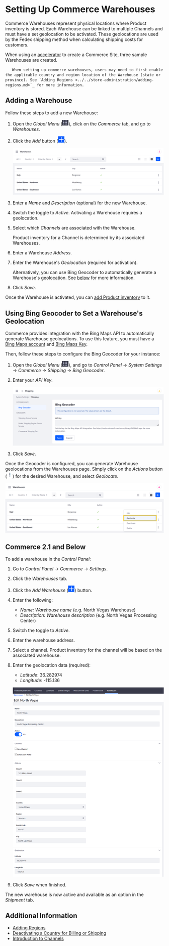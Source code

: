 # Setting Up Commerce Warehouses

Commerce Warehouses represent physical locations where Product inventory is stored. Each Warehouse can be linked to multiple Channels and must have a set geolocation to be activated. These geolocations are used by the Fedex shipping method when calculating shipping costs for customers.

When using an [accelerator](../../starting-a-store/accelerators.md) to create a Commerce Site, three sample Warehouses are created.

```note::
   When setting up commerce warehouses, users may need to first enable the applicable country and region location of the Warehouse (state or province). See `Adding Regions <../../store-administration/adding-regions.md>`_ for more information.
```

## Adding a Warehouse

Follow these steps to add a new Warehouse:

1. Open the *Global Menu* (![Global Menu](../../images/icon-applications-menu.png)), click on the *Commerce* tab, and go to *Warehouses*.

1. Click the *Add* button (![Add Button](../../images/icon-add.png)).

   ![Click the Add button to create a new Warehouse.](./setting-up-commerce-warehouses/images/01.png)

1. Enter a *Name* and *Description* (optional) for the new Warehouse.

1. Switch the toggle to *Active*. Activating a Warehouse requires a geolocation.

1. Select which *Channels* are associated with the Warehouse.

   Product inventory for a Channel is determined by its associated Warehouses.

1. Enter a Warehouse *Address*.

1. Enter the Warehouse's *Geolocation* (required for activation).

   Alternatively, you can use Bing Geocoder to automatically generate a Warehouse's geolocation. See [below](#using-bing-geocoder-to-set-a-warehouses-geolocation) for more information.

1. Click *Save*.

Once the Warehouse is activated, you can [add Product inventory](./setting-inventory-by-warehouse.md) to it.

## Using Bing Geocoder to Set a Warehouse's Geolocation

Commerce provides integration with the Bing Maps API to automatically generate Warehouse geolocations. To use this feature, you must have a [Bing Maps account](https://docs.microsoft.com/en-us/bingmaps/getting-started/bing-maps-dev-center-help/creating-a-bing-maps-account) and [Bing Maps Key](https://docs.microsoft.com/en-us/bingmaps/getting-started/bing-maps-dev-center-help/getting-a-bing-maps-key).

Then, follow these steps to configure the Bing Geocoder for your instance:

1. Open the *Global Menu* (![Global Menu](../../images/icon-applications-menu.png)), and go to *Control Panel* &rarr; *System Settings* &rarr; *Commerce* &rarr; *Shipping* &rarr; *Bing Geocoder*.

1. Enter your *API Key*.

   ![Enter your API Key](./setting-up-commerce-warehouses/images/02.png)

1. Click *Save*.

Once the Geocoder is configured, you can generate Warehouse geolocations from the Warehouses page. Simply click on the *Actions* button (![Actions Button](../../images/icon-actions.png)) for the desired Warehouse, and select *Geolocate*.

![Select Geolocate](./setting-up-commerce-warehouses/images/03.png)

## Commerce 2.1 and Below

To add a warehouse in the _Control Panel_:

1. Go to _Control Panel_ → _Commerce_ → _Settings_.
1. Click the _Warehouses_ tab.
1. Click the _Add Warehouse_ (![Add Icon](../../images/icon-add.png)) button.
1. Enter the following:
   * *Name:* _Warehouse name_ (e.g. North Vegas Warehouse)
   * *Description:* _Warehouse description_ (e.g. North Vegas Processing Center)
1. Switch the toggle to _Active_.
1. Enter the warehouse address.
1. Select a channel. Product inventory for the channel will be based on the associated warehouse.
1. Enter the geolocation data (required):
    * *Latitude*: 36.282974
    * *Longitude*: -115.136

    ![Setting Up Commerce Warehouses](./setting-up-commerce-warehouses/images/04.png)

1. Click _Save_ when finished.

The new warehouse is now active and available as an option in the _Shipment_ tab.

## Additional Information

* [Adding Regions](../../store-administration/adding-regions.md)
* [Deactivating a Country for Billing or Shipping](../../store-administration/deactivating-a-country-for-billing-or-shipping.md)
* [Introduction to Channels](../../starting-a-store/channels/introduction-to-channels.md)
